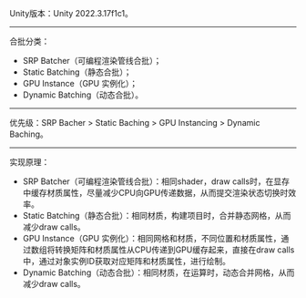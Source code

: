 Unity版本：Unity 2022.3.17f1c1。
***
合批分类：
- SRP Batcher（可编程渲染管线合批）；
- Static Batching（静态合批）；
- GPU Instance（GPU 实例化）；
- Dynamic Batching（动态合批）。
***
优先级：SRP Bacher > Static Baching > GPU Instancing > Dynamic Baching。
***
实现原理：
- SRP Batcher（可编程渲染管线合批）：相同shader，draw calls时，在显存中缓存材质属性，尽量减少CPU向GPU传递数据，从而提交渲染状态切换时效率。
- Static Batching（静态合批）：相同材质，构建项目时，合并静态网格，从而减少draw calls。
- GPU Instance（GPU 实例化）：相同网格和材质，不同位置和材质属性，通过数组将转换矩阵和材质属性从CPU传递到GPU缓存起来，直接在draw calls中，通过对象实例ID获取对应矩阵和材质属性，进行绘制。
- Dynamic Batching（动态合批）：相同材质，在运算时，动态合并网格，从而减少draw calls。

